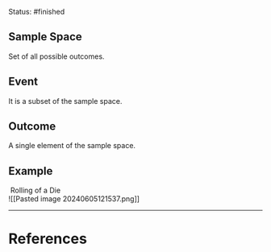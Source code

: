 Status: #finished 

## Sample Space 
Set of all possible outcomes.
## Event 
It is a subset of the sample space. 

## Outcome 
 A single element of the sample space. 
## Example
 Rolling of a Die  
![[Pasted image 20240605121537.png]]



---
# References
